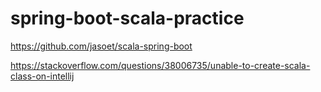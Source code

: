 # spring-boot-scala-practice

https://github.com/jasoet/scala-spring-boot

https://stackoverflow.com/questions/38006735/unable-to-create-scala-class-on-intellij





